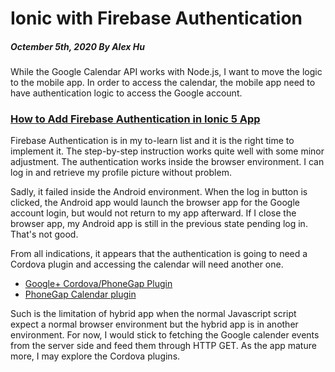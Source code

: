 # Ionic with Firebase Authentication
##### Octember 5th, 2020 By Alex Hu

While the Google Calendar API works with Node.js, I want to move the logic to the mobile app.
In order to access the calendar, the mobile app need to have authentication logic to access
the Google account.

### [How to Add Firebase Authentication in Ionic 5 App](https://www.positronx.io/ionic-firebase-authentication-tutorial-with-examples/)

Firebase Authentication is in my to-learn list and it is the right time to implement it. The step-by-step instruction
works quite well with some minor adjustment. The authentication works inside the browser environment.
I can log in and retrieve my profile picture without problem.

Sadly, it failed inside the Android environment. When the log in button is clicked, the Android app would
launch the browser app for the Google account login, but would not return to my app afterward.
If I close the browser app, my Android app is still in the previous state pending log in. That's not good.

From all indications, it appears that the authentication is going to need a Cordova plugin and accessing the
calendar will need another one.

- [Google+ Cordova/PhoneGap Plugin](https://www.npmjs.com/package/cordova.plugin.googleplus)
- [PhoneGap Calendar plugin](https://www.npmjs.com/package/cordova-plugin-calendar)

Such is the limitation of hybrid app when the normal Javascript script expect a normal browser environment
but the hybrid app is in another environment. For now, I would stick to fetching the Google calender events
from the server side and feed them through HTTP GET. As the app mature more, I may explore the Cordova plugins.
